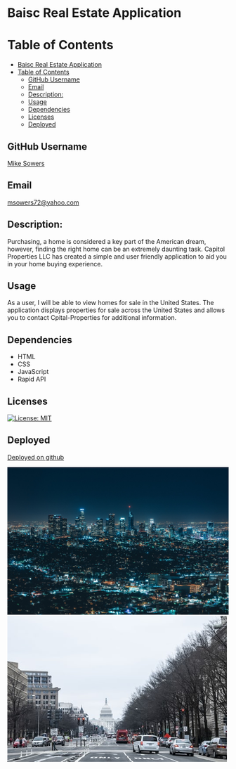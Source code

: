 # Baisc Real Estate Application

# Table of Contents
- [Baisc Real Estate Application](#baisc-real-estate-application)
- [Table of Contents](#table-of-contents)
  - [GitHub Username](#github-username)
  - [Email](#email)
  - [Description:](#description)
  - [Usage](#usage)
  - [Dependencies](#dependencies)
  - [Licenses](#licenses)
  - [Deployed](#deployed)


## GitHub Username
[Mike Sowers](https://github.com/msowers72)

## Email
<msowers72@yahoo.com>

## Description:
Purchasing, a home is considered a key part of the American dream, however, finding the right home can be an extremely daunting task. Capitol Properties LLC has created a simple and user friendly application to aid you in your home buying experience. 

## Usage
As a user, I will be able to view homes for sale in the United States.
The application displays properties for sale across the United States and allows
you to contact Cpital-Properties for additional information.

## Dependencies
* HTML
* CSS
* JavaScript
* Rapid API
   

## Licenses 
[![License: MIT](https://img.shields.io/badge/License-MIT-yellow.svg)](https://opensource.org/licenses/MIT)
<!-- ![Tux, the Linux mascot](https://img.shields.io/badge/License-MIT-green) -->
  
 ## Deployed
 [Deployed on github](https://msowers72.github.io/New-Capital-Properties/index.html)
 
 
 ![images](./assets/img/architecture-g6b7a4bdc1_1920.jpg) 
 ![images](./assets/img/photo.jpg) 